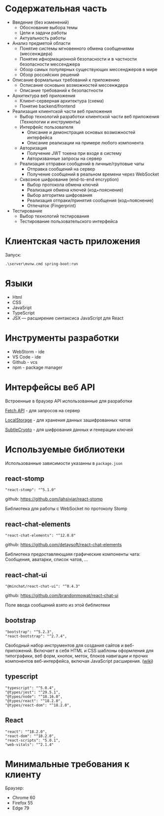 
# Содержательная часть

* Введение (без изменений)
    * Обоснование выбора темы
    * Цели и задачи работы
    * Актуальность работы
* Анализ предметой области
    * Понятие системы мгновенного обмена сообщениями (мессенждера)
    * Понятие ифнормационной безопасности и в частности безопасности мессенджера
    * Обзор самых популярных существующих мессенджеров в мире
    * Обзор российских решений
* Описание формальных требований к приложению
    * Осписание основынх возможностей мессенждера
    * Описание требований к безопастности
* Архитектура веб приложения
    * Клиент-серверная архитектура (схема)
    * Понятие backend/frontend
* Реализация клиентской части веб приложения
    * Выбор технологий разработки клиентской части веб приложения (Технологии и инструменты)
    * Интерфейс пользователя
        * Описание и демонстрация основых возможностей интерфейса
        * Описание реализации на примере любого компонента
    * Авторизация
        * Получение JWT токена при входе в систему
        * Авторизванные запросы на сервер
    * Реализация отправки сообщений в личные/груповые чаты
        * Отправка сообщений на сервер
        * Получение сообщений в реальном времени через WebSocket
    * Сквозное шифрование (end-to-end encryption)
        * Выбор протокола обмена ключей
        * Реализация обмена ключей (код+пояснение)
        * Выбор алгоритма шифрования
        * Реализация отпраки/принятия сообщения (код+пояснение)
        * Отпечаток (Fingerprint)
* Тестирование
    * Выбор технологий тестирования
    * Тестирование пользовательского интерфейса


# Клиентская часть приложения 

Запуск:

```
.\server\mvnw.cmd spring-boot:run
```

# Языки

* Html
* CSS
* JavaSript
* TypeScript
* JSX — расширение синтаксиса JavaScript для React

# Инструменты разработки

* WebStorm - ide
* VS Code - ide
* Github - vcs
* npm - package manager

# Интерфейсы веб API

Встроенные в браузер API использованные для разработки

[Fetch API](https://developer.mozilla.org/ru/docs/Web/API/Fetch_API) - для запросов на сервер

[LocalStorage](https://developer.mozilla.org/ru/docs/Web/API/Window/localStorage) - для хранения данных зашифрованных чатов

[SubtleCrypto](https://developer.mozilla.org/ru/docs/Web/API/SubtleCrypto) - для шифрования данных и генерации ключей

# Используемые библиотеки

Использованные зависимости указанны в `package.json`

## react-stomp
```
"react-stomp": "^5.1.0"
```

github: https://github.com/lahsivjar/react-stomp

Библиотека для работы с WebSocket по протоколу Stomp

## react-chat-elements

```
"react-chat-elements": "^12.0.8"
```

github: https://github.com/detaysoft/react-chat-elements

Библиотека предоставляющаяя графические компоненты чата: Сообщения, аватарки, список чатов, ...

## react-chat-ui

```
"@minchat/react-chat-ui": "^0.4.3"
```

github: https://github.com/brandonmowat/react-chat-ui

Поле ввода сообщений взято из этой библиотеки

## bootstrap

```
"bootstrap": "^5.2.3",
"react-bootstrap": "^2.7.4",
```
Свободный набор инструментов для создания сайтов и веб-приложений. Включает в себя HTML и CSS шаблоны оформления для типографики, веб форм, кнопок, меток, блоков навигации и прочих компонентов веб-интерфейса, включая JavaScript расширения. ([wiki](https://ru.wikipedia.org/wiki/Bootstrap_(%D1%84%D1%80%D0%B5%D0%B9%D0%BC%D0%B2%D0%BE%D1%80%D0%BA)))

## typescript

```
"typescript": "^5.0.4",
"@types/jest": "^29.5.1",
"@types/node": "^18.16.0",
"@types/react": "^18.2.0",
"@types/react-dom": "^18.2.0",
```

## React

```
"react": "^18.2.0",
"react-dom": "^18.2.0",
"react-scripts": "5.0.1",
"web-vitals": "^2.1.4"
```

# Минимальные требования к клиенту
Браузер:
* Chrome 60
* Firefox 55
* Edge 79
